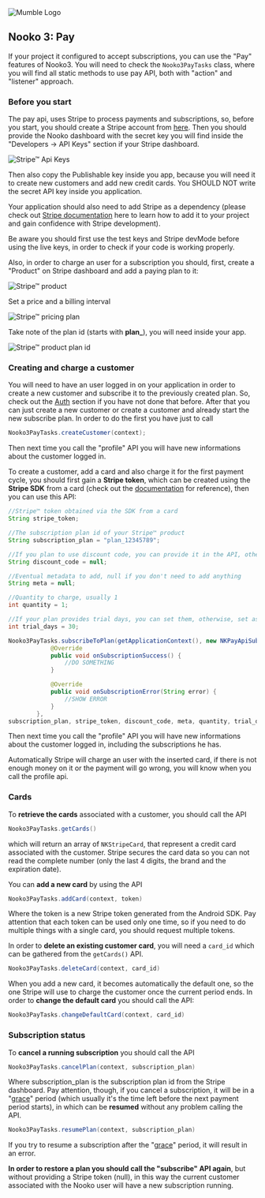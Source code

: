 <img src="https://mumbleideas.it/wp-content/uploads/2017/12/Mumble-anim-300.gif" alt="Mumble Logo" title="Mumble Logo">



## Nooko 3: Pay

If your project it configured to accept subscriptions, you can use the "Pay" features of Nooko3.
You will need to check the `Nooko3PayTasks` class, where you will find all static methods to use pay API, both with "action" and "listener" approach.



### Before you start

The pay api, uses Stripe to process payments and subscriptions, so, before you start, you should create a Stripe account from [here](https://dashboard.stripe.com/login). Then you should provide the Nooko dashboard with the secret key you will find inside the "Developers -> API Keys" section if your Stripe dashboard.

![Stripe™ Api Keys](https://gitlab.mumbleserver.it/Enri/Nooko3_LIB/raw/develop/Images/stripe_dashboard_keys.JPG)

Then also copy the Publishable key inside you app, because you will need it to create new customers and add new credit cards. You SHOULD NOT write the secret API key inside you application.

Your application should also need to add Stripe as a dependency (please check out [Stripe documentation](https://stripe.com/docs/mobile/android) here to learn how to add it to your project and gain confidence with Stripe development).

Be aware you should first use the test keys and Stripe devMode before using the live keys, in order to check if your code is working properly.

Also, in order to charge an user for a subscription you should, first, create a "Product" on Stripe dashboard and add a paying plan to it:

![Stripe™ product](https://gitlab.mumbleserver.it/Enri/Nooko3_LIB/raw/develop/Images/stripe_product.JPG)


Set a price and a billing interval

![Stripe™ pricing plan](https://gitlab.mumbleserver.it/Enri/Nooko3_LIB/raw/develop/Images/stripe_product_payment.JPG)



Take note of the plan id (starts with **plan_**), you will need inside your app.

![Stripe™ product plan id](https://gitlab.mumbleserver.it/Enri/Nooko3_LIB/raw/develop/Images/stripe_product_plan.JPG)





### Creating and charge a customer

You will need to have an user logged in on your application in order to create a new customer and subscribe it to the previously created plan. So, check out the [Auth](https://gitlab.mumbleserver.it/Enri/Nooko3_LIB/tree/develop/nooko3/src/main/java/mumble/nooko3/sdk/NKAuth) section if you have not done that before.
After that you can just create a new customer or create a customer and already start the new subscribe plan. In order to do the first you have just to call

```java
Nooko3PayTasks.createCustomer(context);
```

Then next time you call the "profile" API you will have new informations about the customer logged in.

To create a customer, add a card and also charge it for the first payment cycle, you should first gain a **Stripe token**, which can be created using the **Stripe SDK** from a card (check out the [documentation](https://stripe.com/docs/mobile/android) for reference), then you can use this API:

```java
//Stripe™ token obtained via the SDK from a card
String stripe_token;

//The subscription plan id of your Stripe™ product
String subscription_plan = "plan_12345789";

//If you plan to use discount code, you can provide it in the API, otherwise leave it null
String discount_code = null;

//Eventual metadata to add, null if you don't need to add anything
String meta = null;

//Quantity to charge, usually 1
int quantity = 1;

//If your plan provides trial days, you can set them, otherwise, set as -1
int trial_days = 30;

Nooko3PayTasks.subscribeToPlan(getApplicationContext(), new NKPayApiSubscribeListener() {
            @Override
            public void onSubscriptionSuccess() {
                //DO SOMETHING
            }

            @Override
            public void onSubscriptionError(String error) {
                //SHOW ERROR
            }
        }, 
subscription_plan, stripe_token, discount_code, meta, quantity, trial_days);
```

Then next time you call the "profile" API you will have new informations about the customer logged in, including the subscriptions he has.

Automatically Stripe will charge an user with the inserted card, if there is not enough money on it or the payment will go wrong, you will know when you call the profile api.



### Cards

To **retrieve the cards** associated with a customer, you should call the API

```java
Nooko3PayTasks.getCards()
```

which will return an array of `NKStripeCard`, that represent a credit card associated with the customer.
Stripe secures the card data so you can not read the complete number (only the last 4 digits, the brand and the expiration date).

You can **add a new card** by using the API

```java
Nooko3PayTasks.addCard(context, token)
```

Where the token is a new Stripe token generated from the Android SDK.
Pay attention that each token can be used only one time, so if you need to do multiple things with a single card, you should request multiple tokens.

In order to **delete an existing customer card**, you will need a `card_id` which can be gathered from the `getCards()` API.

```java
Nooko3PayTasks.deleteCard(context, card_id)
```

When you add a new card, it becomes automatically the default one, so the one Stripe will use to charge the customer once the current period ends. In order to **change the default card** you should call the API:

```java
Nooko3PayTasks.changeDefaultCard(context, card_id)
```



### Subscription status

To **cancel a running subscription** you should call the API

```java
Nooko3PayTasks.cancelPlan(context, subscription_plan)
```

Where subscription_plan is the subscription plan id from the Stripe dashboard.
Pay attention, though, if you cancel a subscription, it will be in a "<u>grace</u>" period (which usually it's the time left before the next payment period starts), in which can be **resumed** without any problem calling the API.

```java
Nooko3PayTasks.resumePlan(context, subscription_plan)
```

If you try to resume a subscription after the "<u>grace</u>" period, it will result in an error.

**In order to restore a plan you should call the "subscribe" API again**, but without providing a Stripe token (null), in this way the current customer associated with the Nooko user will have a new subscription running.

